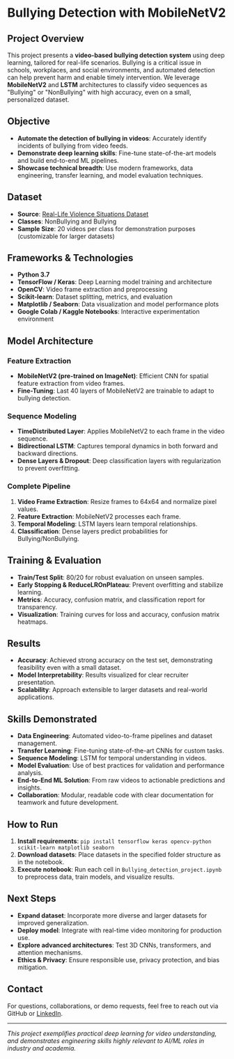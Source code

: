 # Bullying Detection with MobileNetV2

## Project Overview

This project presents a **video-based bullying detection system** using deep learning, tailored for real-life scenarios. Bullying is a critical issue in schools, workplaces, and social environments, and automated detection can help prevent harm and enable timely intervention. We leverage **MobileNetV2** and **LSTM** architectures to classify video sequences as "Bullying" or "NonBullying" with high accuracy, even on a small, personalized dataset.

## Objective

- **Automate the detection of bullying in videos**: Accurately identify incidents of bullying from video feeds.
- **Demonstrate deep learning skills**: Fine-tune state-of-the-art models and build end-to-end ML pipelines.
- **Showcase technical breadth**: Use modern frameworks, data engineering, transfer learning, and model evaluation techniques.

## Dataset

- **Source**: [Real-Life Violence Situations Dataset](https://www.kaggle.com/datasets/mohamedmustafa/real-life-violence-situations-dataset)
- **Classes**: NonBullying and Bullying
- **Sample Size**: 20 videos per class for demonstration purposes (customizable for larger datasets)

## Frameworks & Technologies

- **Python 3.7**
- **TensorFlow / Keras**: Deep Learning model training and architecture
- **OpenCV**: Video frame extraction and preprocessing
- **Scikit-learn**: Dataset splitting, metrics, and evaluation
- **Matplotlib / Seaborn**: Data visualization and model performance plots
- **Google Colab / Kaggle Notebooks**: Interactive experimentation environment

## Model Architecture

### Feature Extraction

- **MobileNetV2 (pre-trained on ImageNet)**: Efficient CNN for spatial feature extraction from video frames.
- **Fine-Tuning**: Last 40 layers of MobileNetV2 are trainable to adapt to bullying detection.

### Sequence Modeling

- **TimeDistributed Layer**: Applies MobileNetV2 to each frame in the video sequence.
- **Bidirectional LSTM**: Captures temporal dynamics in both forward and backward directions.
- **Dense Layers & Dropout**: Deep classification layers with regularization to prevent overfitting.

### Complete Pipeline

1. **Video Frame Extraction**: Resize frames to 64x64 and normalize pixel values.
2. **Feature Extraction**: MobileNetV2 processes each frame.
3. **Temporal Modeling**: LSTM layers learn temporal relationships.
4. **Classification**: Dense layers predict probabilities for Bullying/NonBullying.

## Training & Evaluation

- **Train/Test Split**: 80/20 for robust evaluation on unseen samples.
- **Early Stopping & ReduceLROnPlateau**: Prevent overfitting and stabilize learning.
- **Metrics**: Accuracy, confusion matrix, and classification report for transparency.
- **Visualization**: Training curves for loss and accuracy, confusion matrix heatmaps.

## Results

- **Accuracy**: Achieved strong accuracy on the test set, demonstrating feasibility even with a small dataset.
- **Model Interpretability**: Results visualized for clear recruiter presentation.
- **Scalability**: Approach extensible to larger datasets and real-world applications.

## Skills Demonstrated

- **Data Engineering**: Automated video-to-frame pipelines and dataset management.
- **Transfer Learning**: Fine-tuning state-of-the-art CNNs for custom tasks.
- **Sequence Modeling**: LSTM for temporal understanding in videos.
- **Model Evaluation**: Use of best practices for validation and performance analysis.
- **End-to-End ML Solution**: From raw videos to actionable predictions and insights.
- **Collaboration**: Modular, readable code with clear documentation for teamwork and future development.

## How to Run

1. **Install requirements**: `pip install tensorflow keras opencv-python scikit-learn matplotlib seaborn`
2. **Download datasets**: Place datasets in the specified folder structure as in the notebook.
3. **Execute notebook**: Run each cell in `Bullying_detection_project.ipynb` to preprocess data, train models, and visualize results.

## Next Steps

- **Expand dataset**: Incorporate more diverse and larger datasets for improved generalization.
- **Deploy model**: Integrate with real-time video monitoring for production use.
- **Explore advanced architectures**: Test 3D CNNs, transformers, and attention mechanisms.
- **Ethics & Privacy**: Ensure responsible use, privacy protection, and bias mitigation.

## Contact

For questions, collaborations, or demo requests, feel free to reach out via GitHub or [LinkedIn](https://www.linkedin.com/in/your-profile).

---

*This project exemplifies practical deep learning for video understanding, and demonstrates engineering skills highly relevant to AI/ML roles in industry and academia.*
